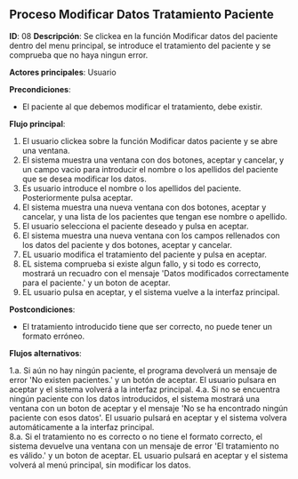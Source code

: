 ## Proceso Modificar Datos Tratamiento Paciente

**ID**: 08
**Descripción**: Se clickea en la función Modificar datos del paciente dentro del menu principal, se introduce el tratamiento del paciente y se comprueba que no haya ningun error.

**Actores principales**: Usuario

**Precondiciones**:
* El paciente al que debemos modificar el tratamiento, debe existir.

**Flujo principal**:
1. El usuario clickea sobre la función Modificar datos paciente y se abre una ventana.
1. El sistema muestra una ventana con dos botones, aceptar y cancelar, y un campo vacio para introducir el nombre o los apellidos del paciente que se desea modificar los datos.  
1. Es usuario introduce el nombre o los apellidos del paciente. Posteriormente pulsa aceptar.
1. El sistema muestra una nueva ventana con dos botones, aceptar y cancelar, y una lista de los pacientes que tengan ese nombre o apellido.
1. El usuario selecciona el paciente deseado y pulsa en aceptar.
1. El sistema muestra una nueva ventana con los campos rellenados con los datos del paciente y dos botones, aceptar y cancelar.
1. EL usuario modifica el tratamiento del paciente y pulsa en aceptar.
1. EL sistema comprueba si existe algun fallo, y si todo es correcto, mostrará un recuadro con el mensaje 'Datos modificados correctamente para el paciente.' y un boton de aceptar.
1. EL usuario pulsa en aceptar, y el sistema vuelve a la interfaz principal.
 
**Postcondiciones**:

* El tratamiento introducido tiene que ser correcto, no puede tener un formato erróneo.

**Flujos alternativos**:

1.a. Si aún no hay ningún paciente, el programa devolverá un mensaje de error 'No existen pacientes.' y un botón de aceptar. El usuario pulsara en aceptar y el sistema volverá a la interfaz principal.
4.a. Si no se encuentra ningún paciente con los datos introducidos, el sistema mostrará una ventana con un boton de aceptar y el mensaje 'No se ha encontrado ningún paciente con esos datos'. El usuario pulsará en aceptar y el sistema volvera automáticamente a la interfaz principal.   
8.a. Si el tratamiento no es correcto o no tiene el formato correcto, el sistema devuelve una ventana con un mensaje de error 'El tratamiento no es válido.' y un boton de aceptar. EL usuario pulsará en aceptar y el sistema volverá al menú principal, sin modificar los datos.   
